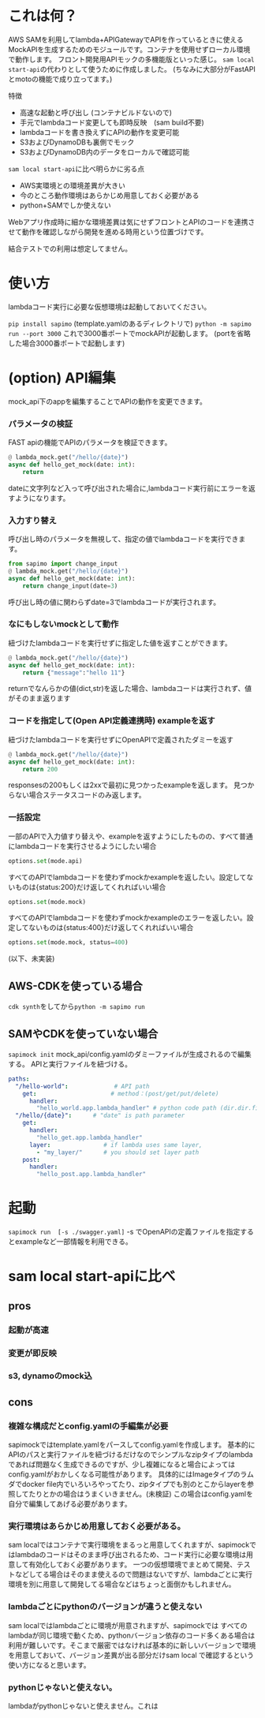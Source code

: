 # これは何？
AWS SAMを利用してlambda+APIGatewayでAPIを作っているときに使えるMockAPIを生成するためのモジュールです。コンテナを使用せずローカル環境で動作します。
フロント開発用APIモックの多機能版といった感じ。
`sam local start-api`の代わりとして使うために作成しました。
(ちなみに大部分がFastAPIとmotoの機能で成り立ってます。)

特徴
- 高速な起動と呼び出し (コンテナビルドないので)
- 手元でlambdaコード変更しても即時反映　(sam build不要)
- lambdaコードを書き換えずにAPIの動作を変更可能
- S3およびDynamoDBも裏側でモック
- S3およびDynamoDB内のデータをローカルで確認可能

`sam local start-api`に比べ明らかに劣る点
- AWS実環境との環境差異が大きい
- 今のところ動作環境はあらかじめ用意しておく必要がある
- python+SAMでしか使えない

Webアプリ作成時に細かな環境差異は気にせずフロントとAPIのコードを連携させて動作を確認しながら開発を進める時用という位置づけです。

結合テストでの利用は想定してません。

# 使い方
lambdaコード実行に必要な仮想環境は起動しておいてください。

`pip install sapimo`
(template.yamlのあるディレクトリで)
`python -m sapimo run --port 3000`
これで3000番ポートでmockAPIが起動します。
(portを省略した場合3000番ポートで起動します)

# (option) API編集
mock_api下のappを編集することでAPIの動作を変更できます。

### パラメータの検証
FAST apiの機能でAPIのパラメータを検証できます。
``` python
@ lambda_mock.get("/hello/{date}")
async def hello_get_mock(date: int):
    return
```
dateに文字列など入って呼び出された場合に,lambdaコード実行前にエラーを返すようになります。

### 入力すり替え
呼び出し時のパラメータを無視して、指定の値でlambdaコードを実行できます。
``` python
from sapimo import change_input
@ lambda_mock.get("/hello/{date}")
async def hello_get_mock(date: int):
    return change_input(date=3)
```
呼び出し時の値に関わらずdate=3でlambdaコードが実行されます。


### なにもしないmockとして動作
紐づけたlambdaコードを実行せずに指定した値を返すことができます。
``` python
@ lambda_mock.get("/hello/{date}")
async def hello_get_mock(date: int):
    return {"message":"hello 11"}
```
returnでなんらかの値(dict,str)を返した場合、lambdaコードは実行されず、値がそのまま返ります

### コードを指定して(Open API定義連携時) exampleを返す
紐づけたlambdaコードを実行せずにOpenAPIで定義されたダミーを返す
``` python
@ lambda_mock.get("/hello/{date}")
async def hello_get_mock(date: int):
    return 200
```
responsesの200もしくは2xxで最初に見つかったexampleを返します。
見つからない場合ステータスコードのみ返します。

### 一括設定
一部のAPIで入力値すり替えや、exampleを返すようにしたものの、すべて普通にlambdaコードを実行させるようにしたい場合
``` py
options.set(mode.api)
```

すべてのAPIでlambdaコードを使わずmockかexampleを返したい。設定してないものは{status:200}だけ返してくれればいい場合
```py
options.set(mode.mock)
```

すべてのAPIでlambdaコードを使わずmockかexampleのエラーを返したい。設定してないものは{status:400}だけ返してくれればいい場合
```py
options.set(mode.mock, status=400)
```
(以下、未実装)
## AWS-CDKを使っている場合
`cdk synth`をしてから`python -m sapimo run`

## SAMやCDKを使っていない場合
`sapimock init`
mock_api/config.yamlのダミーファイルが生成されるので編集する。
APIと実行ファイルを紐づける。

```yaml
paths:
  "/hello-world":             # API path
    get:                     # method：(post/get/put/delete)
      handler:
        "hello_world.app.lambda_handler" # python code path (dir.dir.file.func)
  "/hello/{date}":      # "date" is path parameter
    get:
      handler:
        "hello_get.app.lambda_handler"
      layer:               # if lambda uses same layer,
        - "my_layer/"      # you should set layer path
    post:
      handler:
        "hello_post.app.lambda_handler"
```

# 起動
`sapimock run  [-s ./swagger.yaml]`
-s でOpenAPIの定義ファイルを指定するとexampleなど一部情報を利用できる。



# sam local start-apiに比べ
## pros
### 起動が高速

### 変更が即反映

### s3, dynamoのmock込


## cons
### 複雑な構成だとconfig.yamlの手編集が必要
sapimockではtemplate.yamlをパースしてconfig.yamlを作成します。
基本的にAPIのパスと実行ファイルを紐づけるだけなのでシンプルなzipタイプのlambdaであれば問題なく生成できるのですが、少し複雑になると場合によってはconfig.yamlがおかしくなる可能性があります。
具体的にはImageタイプのラムダでdocker file内でいろいろやってたり、zipタイプでも別のとこからlayerを参照してたりとかの場合はうまくいきません。(未検証)
この場合はconfig.yamlを自分で編集してあげる必要があります。

### 実行環境はあらかじめ用意しておく必要がある。
sam localではコンテナで実行環境をまるっと用意してくれますが、sapimockではlambdaのコードはそのまま呼び出されるため、コード実行に必要な環境は用意して有効化しておく必要があります。
一つの仮想環境でまとめて開発、テストなどしてる場合はそのまま使えるので問題はないですが、lambdaごとに実行環境を別に用意して開発してる場合などはちょっと面倒かもしれません。

### lambdaごとにpythonのバージョンが違うと使えない
sam localではlambdaごとに環境が用意されますが、sapimockでは すべてのlambdaが同じ環境で動くため、pythonバージョン依存のコード多くある場合は利用が難しいです。そこまで厳密ではなければ基本的に新しいバージョンで環境を用意しておいて、バージョン差異が出る部分だけsam local で確認するという使い方になると思います。

### pythonじゃないと使えない。
lambdaがpythonじゃないと使えません。これは